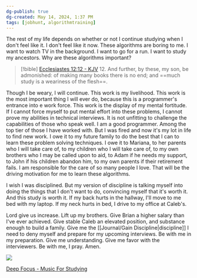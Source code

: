 ```yaml
---
dg-publish: true
dg-created: May 14, 2024, 1:37 PM
tags: [jobhunt, algorithmtraining]
---
```


The rest of my life depends on whether or not I continue studying when I don't feel like it. I don't feel like it now. These algorithms are boring to me. I want to watch TV in the background. I want to go for a run. I want to study my ancestors. Why are these algorithms important?

> [!bible] [Ecclesiastes 12:12 - KJV](https://bible-api.com/Ecclesiastes+12:12?translation=kjv)
> 12. And further, by these, my son, be admonished: of making many books there is no end; and ==much study is a weariness of the flesh==.

Though I be weary, I will continue. This work is my livelihood. This work is the most important thing I will ever do, because this is a programmer's entrance into e work force. This work is the display of my mental fortitude. If I cannot force myself to put mental effort into these problems, I cannot prove my abilities in technical interviews. It is not unfitting to challenge the capabilities of those who speak well. I am a good programmer. Among the top tier of those I have worked with. But I was fired and now it's my lot in life to find new work. I owe it to my future family to do the best that I can to learn these problem solving techniques. I owe it to Mariana, to her parents who I will take care of, to my children who I will take care of, to my own brothers who I may be called upon to aid, to Adam if he needs my support, to John if his children abandon him, to my own parents if their retirement fails. I am responsible for the care of so many people I love. That will be the driving motivation for me to learn these algorithms.

I wish I was disciplined. But my version of discipline is talking myself into doing the things that I don't want to do, convincing myself that it's worth it. And this study is worth it. If my back hurts in the hallway, I'll move to me bed with my laptop. If my neck hurts in bed, I drive to my office at Caleb's.

Lord give us increase. Lift up my brothers. Give Brian a higher salary than I've ever achieved. Give stable Caleb an elevated position, and substance enough to build a family. Give me the [[Journal/Gain Discipline\|discipline]] I need to deny myself and prepare for my upcoming interviews. Be with me in my preparation. Give me understanding. Give me favor with the interviewers. Be with me, I pray. Amen.

![](https://i.imgur.com/0274ub1.jpeg)


[Deep Focus - Music For Studying](https://www.youtube.com/watch?v=3rmWJAQ0Na4)
